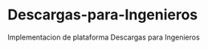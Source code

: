 Descargas-para-Ingenieros
=========================

Implementacion de plataforma Descargas para Ingenieros
